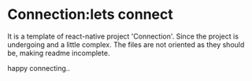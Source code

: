 # Connection:lets connect


It is a template of react-native project 'Connection'.
Since the project is undergoing and a little complex. The files are not oriented as they should be, making readme incomplete.

happy connecting..
